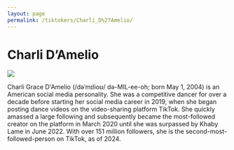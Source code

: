 ```yaml
---
layout: page
permalink: /tiktokers/Charli_D%27Amelio/
---
```

# Charli D’Amelio


<img src="//upload.wikimedia.org/wikipedia/commons/thumb/d/d7/Charli_D%27Amelio_3.jpg/220px-Charli_D%27Amelio_3.jpg"> 

Charli Grace D'Amelio (/dəˈmɪlioʊ/ də-MIL-ee-oh; born May 1, 2004) is an American social media personality. She was a competitive dancer for over a decade before starting her social media career in 2019, when she began posting dance videos on the video-sharing platform TikTok. She quickly amassed a large following and subsequently became the most-followed creator on the platform in March 2020 until she was surpassed by Khaby Lame in June 2022. With over 151 million followers, she is the second-most-followed-person on TikTok, as of 2024.

